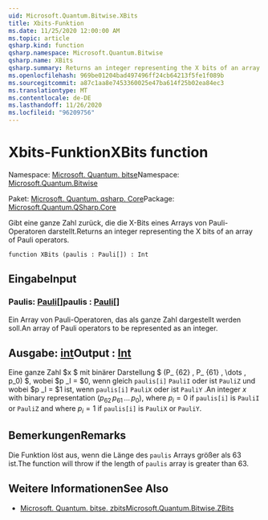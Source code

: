 ```yaml
---
uid: Microsoft.Quantum.Bitwise.XBits
title: Xbits-Funktion
ms.date: 11/25/2020 12:00:00 AM
ms.topic: article
qsharp.kind: function
qsharp.namespace: Microsoft.Quantum.Bitwise
qsharp.name: XBits
qsharp.summary: Returns an integer representing the X bits of an array of Pauli operators.
ms.openlocfilehash: 969be01204bad497496ff24cb64213f5fe1f089b
ms.sourcegitcommit: a87c1aa8e7453360025e47ba614f25b02ea84ec3
ms.translationtype: MT
ms.contentlocale: de-DE
ms.lasthandoff: 11/26/2020
ms.locfileid: "96209756"
---
```

# <a name="xbits-function"></a><span data-ttu-id="05444-102">Xbits-Funktion</span><span class="sxs-lookup"><span data-stu-id="05444-102">XBits function</span></span>

<span data-ttu-id="05444-103">Namespace: [Microsoft. Quantum. bitse](xref:Microsoft.Quantum.Bitwise)</span><span class="sxs-lookup"><span data-stu-id="05444-103">Namespace: [Microsoft.Quantum.Bitwise](xref:Microsoft.Quantum.Bitwise)</span></span>

<span data-ttu-id="05444-104">Paket: [Microsoft. Quantum. qsharp. Core](https://nuget.org/packages/Microsoft.Quantum.QSharp.Core)</span><span class="sxs-lookup"><span data-stu-id="05444-104">Package: [Microsoft.Quantum.QSharp.Core](https://nuget.org/packages/Microsoft.Quantum.QSharp.Core)</span></span>


<span data-ttu-id="05444-105">Gibt eine ganze Zahl zurück, die die X-Bits eines Arrays von Pauli-Operatoren darstellt.</span><span class="sxs-lookup"><span data-stu-id="05444-105">Returns an integer representing the X bits of an array of Pauli operators.</span></span>

```qsharp
function XBits (paulis : Pauli[]) : Int
```


## <a name="input"></a><span data-ttu-id="05444-106">Eingabe</span><span class="sxs-lookup"><span data-stu-id="05444-106">Input</span></span>

### <a name="paulis--pauli"></a><span data-ttu-id="05444-107">Paulis: [Pauli](xref:microsoft.quantum.lang-ref.pauli)[]</span><span class="sxs-lookup"><span data-stu-id="05444-107">paulis : [Pauli](xref:microsoft.quantum.lang-ref.pauli)[]</span></span>

<span data-ttu-id="05444-108">Ein Array von Pauli-Operatoren, das als ganze Zahl dargestellt werden soll.</span><span class="sxs-lookup"><span data-stu-id="05444-108">An array of Pauli operators to be represented as an integer.</span></span>



## <a name="output--int"></a><span data-ttu-id="05444-109">Ausgabe: [int](xref:microsoft.quantum.lang-ref.int)</span><span class="sxs-lookup"><span data-stu-id="05444-109">Output : [Int](xref:microsoft.quantum.lang-ref.int)</span></span>

<span data-ttu-id="05444-110">Eine ganze Zahl $x $ mit binärer Darstellung $ (P_ {62} \, P_ {61} \, \dots \, p_0) $, wobei $p _I = $0, wenn gleich `paulis[i]` `PauliI` oder ist `PauliZ` und wobei $p _I = $1 ist, wenn `paulis[i]` `PauliX` oder ist `PauliY` .</span><span class="sxs-lookup"><span data-stu-id="05444-110">An integer $x$ with binary representation $(p_{62}\,p_{61}\,\dots\,p_0)$, where $p_i = 0$ if `paulis[i]` is `PauliI` or `PauliZ` and where $p_i = 1$ if `paulis[i]` is `PauliX` or `PauliY`.</span></span>

## <a name="remarks"></a><span data-ttu-id="05444-111">Bemerkungen</span><span class="sxs-lookup"><span data-stu-id="05444-111">Remarks</span></span>

<span data-ttu-id="05444-112">Die Funktion löst aus, wenn die Länge des `paulis` Arrays größer als 63 ist.</span><span class="sxs-lookup"><span data-stu-id="05444-112">The function will throw if the length of `paulis` array is greater than 63.</span></span>

## <a name="see-also"></a><span data-ttu-id="05444-113">Weitere Informationen</span><span class="sxs-lookup"><span data-stu-id="05444-113">See Also</span></span>

- [<span data-ttu-id="05444-114">Microsoft. Quantum. bitse. zbits</span><span class="sxs-lookup"><span data-stu-id="05444-114">Microsoft.Quantum.Bitwise.ZBits</span></span>](xref:Microsoft.Quantum.Bitwise.ZBits)